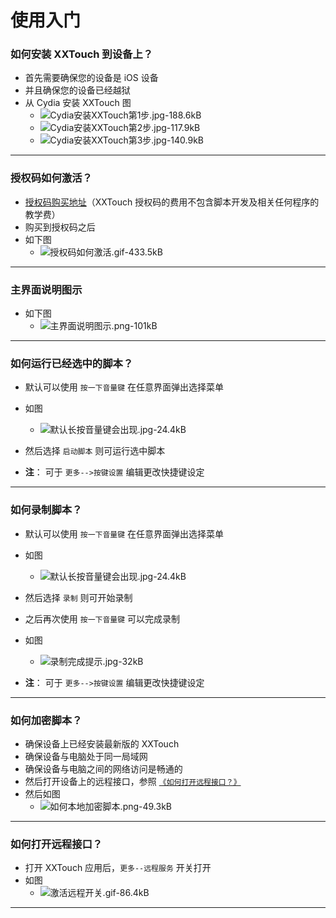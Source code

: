 # 使用入门


### 如何安装 XXTouch 到设备上？
- 首先需要确保您的设备是 iOS 设备
- 并且确保您的设备已经越狱
- 从 Cydia 安装 XXTouch 图
    - ![Cydia安装XXTouch第1步.jpg-188.6kB][1]
    - ![Cydia安装XXTouch第2步.jpg-117.9kB][2]
    - ![Cydia安装XXTouch第3步.jpg-140.9kB][3]

---

### 授权码如何激活？
- [授权码购买地址](https://www.xxtouch.com/buy)（XXTouch 授权码的费用不包含脚本开发及相关任何程序的教学费）
- 购买到授权码之后
- 如下图
    - ![授权码如何激活.gif-433.5kB][4]

---

### 主界面说明图示
- 如下图
    - ![主界面说明图示.png-101kB][5]

---

### 如何运行已经选中的脚本？
- 默认可以使用 ```按一下音量键``` 在任意界面弹出选择菜单
- 如图
    - ![默认长按音量键会出现.jpg-24.4kB][6]

- 然后选择 ```启动脚本``` 则可运行选中脚本

- **注**： 可于 ```更多-->按键设置``` 编辑更改快捷键设定

---

### 如何录制脚本？
- 默认可以使用 ```按一下音量键``` 在任意界面弹出选择菜单
- 如图
    - ![默认长按音量键会出现.jpg-24.4kB][7]

- 然后选择 ```录制``` 则可开始录制
- 之后再次使用 ```按一下音量键``` 可以完成录制
- 如图
    - ![录制完成提示.jpg-32kB][8]

- **注**： 可于 ```更多-->按键设置``` 编辑更改快捷键设定

---

### 如何加密脚本？
- 确保设备上已经安装最新版的 XXTouch
- 确保设备与电脑处于同一局域网
- 确保设备与电脑之间的网络访问是畅通的
- 然后打开设备上的远程接口，参照 [```《如何打开远程接口？》```](#如何打开远程接口？)
- 然后如图
    - ![如何本地加密脚本.png-49.3kB][9]

---

### 如何打开远程接口？
- 打开 XXTouch 应用后，```更多--远程服务``` 开关打开
- 如图
    - ![激活远程开关.gif-86.4kB][10]

---

  [1]: ABC/Cydia%E5%AE%89%E8%A3%85XXTouch%E7%AC%AC1%E6%AD%A5.jpg
  [2]: ABC/Cydia%E5%AE%89%E8%A3%85XXTouch%E7%AC%AC2%E6%AD%A5.jpg
  [3]: ABC/Cydia%E5%AE%89%E8%A3%85XXTouch%E7%AC%AC3%E6%AD%A5.jpg
  [4]: ABC/%E6%8E%88%E6%9D%83%E7%A0%81%E5%A6%82%E4%BD%95%E6%BF%80%E6%B4%BB.gif
  [5]: ABC/%E4%B8%BB%E7%95%8C%E9%9D%A2%E8%AF%B4%E6%98%8E%E5%9B%BE%E7%A4%BA.png
  [6]: ABC/%E9%BB%98%E8%AE%A4%E9%95%BF%E6%8C%89%E9%9F%B3%E9%87%8F%E9%94%AE%E4%BC%9A%E5%87%BA%E7%8E%B0.jpg
  [7]: ABC/%E9%BB%98%E8%AE%A4%E9%95%BF%E6%8C%89%E9%9F%B3%E9%87%8F%E9%94%AE%E4%BC%9A%E5%87%BA%E7%8E%B0.jpg
  [8]: ABC/%E5%BD%95%E5%88%B6%E5%AE%8C%E6%88%90%E6%8F%90%E7%A4%BA.jpg
  [9]: ABC/%E5%A6%82%E4%BD%95%E6%9C%AC%E5%9C%B0%E5%8A%A0%E5%AF%86%E8%84%9A%E6%9C%AC.png
  [10]: ABC/%E6%BF%80%E6%B4%BB%E8%BF%9C%E7%A8%8B%E5%BC%80%E5%85%B3.gif
